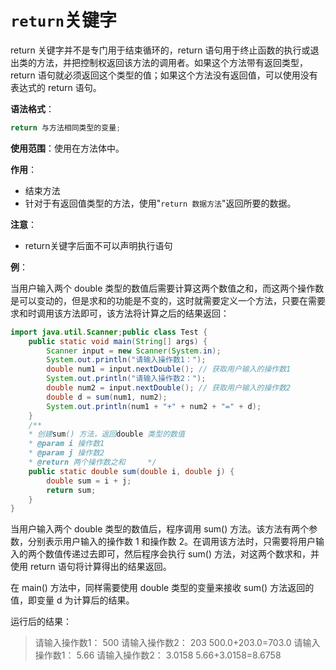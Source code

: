 # `return`关键字

return 关键字并不是专门用于结束循环的，return 语句用于终止函数的执行或退出类的方法，并把控制权返回该方法的调用者。如果这个方法带有返回类型，return 语句就必须返回这个类型的值；如果这个方法没有返回值，可以使用没有表达式的 return 语句。

**语法格式**：

```java 
return 与方法相同类型的变量;
```

**使用范围**：使用在方法体中。

**作用**：

- 结束方法
- 针对于有返回值类型的方法，使用"`return 数据方法`"返回所要的数据。

**注意**：

- return关键字后面不可以声明执行语句

**例**：

当用户输入两个 double 类型的数值后需要计算这两个数值之和，而这两个操作数是可以变动的，但是求和的功能是不变的，这时就需要定义一个方法，只要在需要求和时调用该方法即可，该方法将计算之后的结果返回：

```java
import java.util.Scanner;public class Test {    
    public static void main(String[] args) {        
        Scanner input = new Scanner(System.in);        
        System.out.println("请输入操作数1：");        
        double num1 = input.nextDouble(); // 获取用户输入的操作数1        
        System.out.println("请输入操作数2：");        
        double num2 = input.nextDouble(); // 获取用户输入的操作数2        
        double d = sum(num1, num2);        
        System.out.println(num1 + "+" + num2 + "=" + d);    
    }    
    /**     
    * 创建sum() 方法，返回double 类型的数值        
    * @param i 操作数1     
    * @param j 操作数2     
    * @return 两个操作数之和     */    
    public static double sum(double i, double j) {        
        double sum = i + j;        
        return sum;    
    }
}
```

当用户输入两个 double 类型的数值后，程序调用 sum() 方法。该方法有两个参数，分别表示用户输入的操作数 1 和操作数 2。在调用该方法时，只需要将用户输入的两个数值传递过去即可，然后程序会执行 sum() 方法，对这两个数求和，并使用 return 语句将计算得出的结果返回。

在 main() 方法中，同样需要使用 double 类型的变量来接收 sum() 方法返回的值，即变量 d 为计算后的结果。

运行后的结果：

> 请输入操作数1：
> 500
> 请输入操作数2：
> 203
> 500.0+203.0=703.0
> 请输入操作数1：
> 5.66
> 请输入操作数2：
> 3.0158
> 5.66+3.0158=8.6758